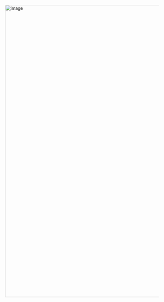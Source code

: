 <img width="958" alt="image" src="https://github.com/naisyaql/restAPI/assets/122934277/f2bbad5f-2ab2-4534-bfa7-50b1574994c0">

